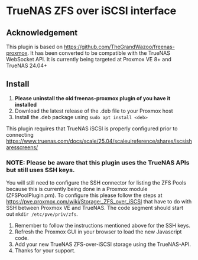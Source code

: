 # TrueNAS ZFS over iSCSI interface

## Acknowledgement
This plugin is based on https://github.com/TheGrandWazoo/freenas-proxmox. It has been converted to be compatible with the TrueNAS WebSocket API. It is currently being targeted at Proxmox VE 8+ and TrueNAS 24.04+

## Install
1. **Please uninstall the old freenas-proxmox plugin of you have it installed**
2. Download the latest release of the .deb file to your Proxmox host
3. Install the .deb package using `sudo apt install <deb>`

This plugin requires that TrueNAS iSCSI is properly configured prior to connecting
https://www.truenas.com/docs/scale/25.04/scaleuireference/shares/iscsisharesscreens/

### NOTE: Please be aware that this plugin uses the TrueNAS APIs but still uses SSH keys.
You will still need to configure the SSH connector for listing the ZFS Pools because this is currently being done in a Proxmox module (ZFSPoolPlugin.pm). To configure this please follow the steps at https://pve.proxmox.com/wiki/Storage:_ZFS_over_iSCSI that have to do with SSH between Proxmox VE and TrueNAS. The code segment should start out `mkdir /etc/pve/priv/zfs`.
1. Remember to follow the instructions mentioned above for the SSH keys.
2. Refresh the Proxmox GUI in your browser to load the new Javascript code.
3. Add your new TrueNAS ZFS-over-iSCSI storage using the TrueNAS-API.
4. Thanks for your support.
